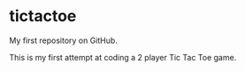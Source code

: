 # tictactoe
My first repository on GitHub. 

This is my first attempt at coding a 2 player Tic Tac Toe game. 

